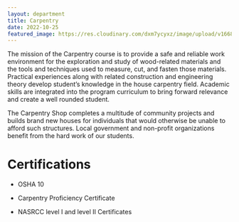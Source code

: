 ```yaml
---
layout: department
title: Carpentry
date: 2022-10-25
featured_image: https://res.cloudinary.com/dxm7ycyxz/image/upload/v1668016866/TechHigh.us/Technical%20areas/construction/Carpentry/benjamin-lehman-EJU7A__krX0-unsplash-1-1536x1024_xybizd.jpg
---
```


The mission of the Carpentry course is to provide a safe and reliable work environment for the exploration and study of wood-related materials and the tools and techniques used to measure, cut, and fasten those materials. Practical experiences along with related construction and engineering theory develop student’s knowledge in the house carpentry field. Academic skills are integrated into the program curriculum to bring forward relevance and create a well rounded student.

The Carpentry Shop completes a multitude of community projects and builds brand new houses for individuals that would otherwise be unable to afford such structures. Local government and non-profit organizations benefit from the hard work of our students.

# Certifications

- OSHA 10 

- Carpentry Proficiency Certificate

- NASRCC level I and level II Certificates

